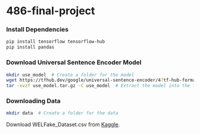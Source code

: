 # 486-final-project

### Install Dependencies
```bash
pip install tensorflow tensorflow-hub
pip install pandas
```

### Download Universal Sentence Encoder Model
```bash
mkdir use_model  # Create a folder for the model
wget https://tfhub.dev/google/universal-sentence-encoder/4?tf-hub-format=compressed -O use_model.tar.gz
tar -xvzf use_model.tar.gz -C use_model  # Extract the model into the folder
```

### Downloading Data
```bash
mkdir data  # Create a folder for the data
```
Download WELFake_Dataset.csv from [Kaggle](https://www.kaggle.com/datasets/saurabhshahane/fake-news-classification?resource=download).